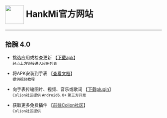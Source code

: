 # [<img src="favicon.ico" width="60" height="60" align="center" />](https://www.hankmi.com) HankMi官方网站


***

## 抬腕 4.0
* 挑选应用或检查更新 【[下载apk](download/apps.md)】  
`轻点上方链接进入应用列表`  

* 将APK安装到手表 【[查看文档](download/install.md)】  
`提供视频教程`  

* 向手表传输图片、视频、音乐或歌词 【[下载plugin](https://support.qq.com/products/350783/faqs/110472)】  
`Colion社区提供` `Android6.0+` `第三方开发`  

* 获取更多免费插件 【[前往Colion社区](community.md)】  
`Colion社区提供`  
